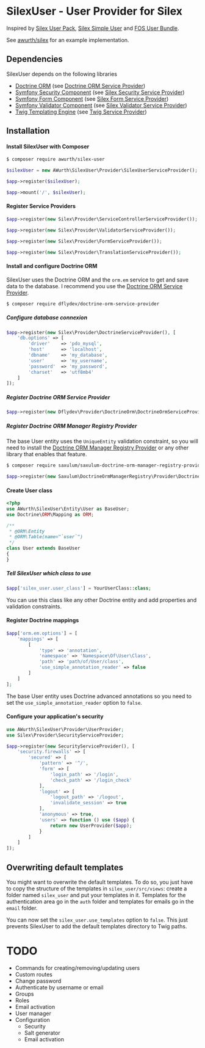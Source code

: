 # SilexUser - User Provider for Silex

Inspired by [Silex User Pack](https://github.com/quazardous/silex-user-pack), [Silex Simple User](https://github.com/jasongrimes/silex-simpleuser) and [FOS User Bundle](https://github.com/FriendsOfSymfony/FOSUserBundle).

See [awurth/silex](https://github.com/awurth/silex) for an example implementation.

## Dependencies
SilexUser depends on the following libraries
- [Doctrine ORM](http://www.doctrine-project.org/projects/orm.html) (see [Doctrine ORM Service Provider](https://github.com/dflydev/dflydev-doctrine-orm-service-provider))
- [Symfony Security Component](http://symfony.com/doc/current/components/security.html) (see [Silex Security Service Provider](https://silex.symfony.com/doc/2.0/providers/security.html))
- [Symfony Form Component](https://symfony.com/doc/current/components/form.html) (see [Silex Form Service Provider](https://silex.symfony.com/doc/2.0/providers/form.html))
- [Symfony Validator Component](https://symfony.com/doc/current/components/validator.html) (see [Silex Validator Service Provider](https://silex.symfony.com/doc/2.0/providers/validator.html))
- [Twig Templating Engine](https://twig.symfony.com) (see [Twig Service Provider](https://silex.symfony.com/doc/2.0/providers/twig.html))

## Installation
#### Install SilexUser with Composer
``` bash
$ composer require awurth/silex-user
```

``` php
$silexUser = new AWurth\SilexUser\Provider\SilexUserServiceProvider();

$app->register($silexUser);

$app->mount('/', $silexUser);
```

#### Register Service Providers
``` php
$app->register(new Silex\Provider\ServiceControllerServiceProvider());

$app->register(new Silex\Provider\ValidatorServiceProvider());

$app->register(new Silex\Provider\FormServiceProvider());

$app->register(new Silex\Provider\TranslationServiceProvider());
```

#### Install and configure Doctrine ORM

SilexUser uses the Doctrine ORM and the `orm.em` service to get and save data to the database.
I recommend you use the [Doctrine ORM Service Provider](https://github.com/dflydev/dflydev-doctrine-orm-service-provider).

``` bash
$ composer require dflydev/doctrine-orm-service-provider
```

##### Configure database connexion
``` php
$app->register(new Silex\Provider\DoctrineServiceProvider(), [
    'db.options' => [
        'driver'    => 'pdo_mysql',
        'host'      => 'localhost',
        'dbname'    => 'my_database',
        'user'      => 'my_username',
        'password'  => 'my_password',
        'charset'   => 'utf8mb4'
    ]
]);
```

##### Register Doctrine ORM Service Provider

``` php
$app->register(new Dflydev\Provider\DoctrineOrm\DoctrineOrmServiceProvider());
```

##### Register Doctrine ORM Manager Registry Provider

The base User entity uses the `UniqueEntity` validation constraint,
so you will need to install the [Doctrine ORM Manager Registry Provider](https://github.com/saxulum/saxulum-doctrine-orm-manager-registry-provider)
or any other library that enables that feature.

``` bash
$ composer require saxulum/saxulum-doctrine-orm-manager-registry-provider
```

``` php
$app->register(new Saxulum\DoctrineOrmManagerRegistry\Provider\DoctrineOrmManagerRegistryProvider());
```

#### Create User class

``` php
<?php
use AWurth\SilexUser\Entity\User as BaseUser;
use Doctrine\ORM\Mapping as ORM;

/**
 * @ORM\Entity
 * @ORM\Table(name="`user`")
 */
class User extends BaseUser
{
}
```

##### Tell SilexUser which class to use
``` php
$app['silex_user.user_class'] = YourUserClass::class;
```

You can use this class like any other Doctrine entity and add properties and validation constraints.

#### Register Doctrine mappings
``` php
$app['orm.em.options'] = [
    'mappings' => [
        [
            'type' => 'annotation',
            'namespace' => 'Namespace\Of\User\Class',
            'path' => 'path/of/User/class',
            'use_simple_annotation_reader' => false
        ]
    ]
];
```

The base User entity uses Doctrine advanced annotations so you need to set
the `use_simple_annotation_reader` option to `false`.

#### Configure your application's security
``` php
use AWurth\SilexUser\Provider\UserProvider;
use Silex\Provider\SecurityServiceProvider;

$app->register(new SecurityServiceProvider(), [
    'security.firewalls' => [
        'secured' => [
            'pattern' => '^/',
            'form' => [
                'login_path' => '/login',
                'check_path' => '/login_check'
            ],
            'logout' => [
                'logout_path' => '/logout',
                'invalidate_session' => true
            ],
            'anonymous' => true,
            'users' => function () use ($app) {
                return new UserProvider($app);
            }
        ]
    ]
]);
```

## Overwriting default templates
You might want to overwrite the default templates. To do so, you just have
to copy the structure of the templates in `silex_user/src/views`:
create a folder named `silex_user` and put your templates in it.
Templates for the authentication area go in the `auth` folder and
templates for emails go in the `email` folder.

You can now set the `silex_user.use_templates` option to `false`.
This just prevents SilexUser to add the default templates directory to Twig paths.

# TODO
- Commands for creating/removing/updating users
- Custom routes
- Change password
- Authenticate by username or email
- Groups
- Roles
- Email activation
- User manager
- Configuration
    - Security
    - Salt generator
    - Email activation
